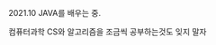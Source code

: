 2021.10 JAVA를 배우는 중.

컴퓨터과학 CS와 알고리즘을 조금씩 공부하는것도 잊지 말자

<!---
GreenShrew/GreenShrew is a ✨ special ✨ repository because its `README.md` (this file) appears on your GitHub profile.
You can click the Preview link to take a look at your changes.
--->
